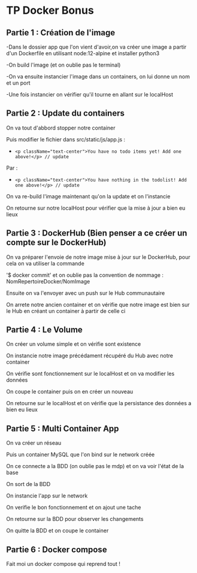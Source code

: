# TP Docker Bonus

## Partie 1 : Création de l'image

-Dans le dossier app que l'on vient d'avoir,on va créer une image a partir d'un Dockerfile en utilisant node:12-alpine et installer python3

-On build l'image (et on oublie pas le terminal)

-On va ensuite instancier l'image dans un containers, on lui donne un nom et un port

-Une fois instancier on vérifier qu'il tourne en allant sur le localHost

## Partie 2 : Update du containers

On va tout d'abbord stopper notre container

Puis modifier le fichier dans src/static/js/app.js :

-     <p className="text-center">You have no todo items yet! Add one above!</p> // update

Par :

+     <p className="text-center">You have nothing in the todolist! Add one above!</p> // update

On va re-build l'image maintenant qu'on la update et on l'instancie

On retourne sur notre localHost pour vérifier que la mise à jour a bien eu lieux

## Partie 3 : DockerHub (Bien penser a ce créer un compte sur le DockerHub)

On va préparer l'envoie de notre image mise à jour sur le DockerHub, pour cela on va utiliser la commande

'$ docker commit' et on oublie pas la convention de nommage : NomRepertoireDocker/NomImage

Ensuite on va l'envoyer avec un push sur le Hub communautaire

On arrete notre ancien container et on vérifie que notre image est bien sur le Hub en créant un container à partir de celle ci

## Partie 4 : Le Volume

On créer un volume simple et on vérifie sont existence

On instancie notre image précédament récupéré du Hub avec notre container

On vérifie sont fonctionnement sur le localHost et on va modifier les données

On coupe le container puis on en créer un nouveau

On retourne sur le localHost et on vérifie que la persistance des données a bien eu lieux

## Partie 5 : Multi Container App

On va créer un réseau

Puis un container MySQL que l'on bind sur le network créée

On ce connecte a la BDD (on oublie pas le mdp) et on va voir l'état de la base

On sort de la BDD

On instancie l'app sur le network

On verifie le bon fonctionnement et on ajout une tache

On retourne sur la BDD pour observer les changements

On quitte la BDD et on coupe le container

## Partie 6 : Docker compose

Fait moi un docker compose qui reprend tout !